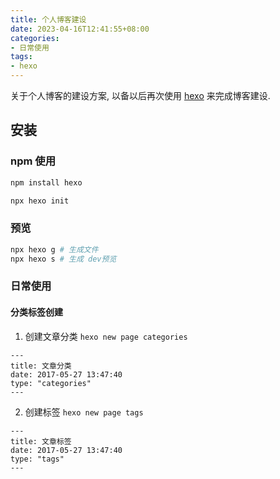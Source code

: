 ```yaml
---
title: 个人博客建设
date: 2023-04-16T12:41:55+08:00
categories: 
- 日常使用
tags:
- hexo
---
```


关于个人博客的建设方案, 以备以后再次使用 [hexo](https://hexo.io/) 来完成博客建设.

## 安装

### npm 使用

``` bash
npm install hexo

npx hexo init 

```

### 预览

``` bash
npx hexo g # 生成文件
npx hexo s # 生成 dev预览
```

### 日常使用

#### 分类标签创建

1. 创建文章分类  `hexo new page categories`


```
---
title: 文章分类
date: 2017-05-27 13:47:40
type: "categories"
---
```

2. 创建标签 `hexo new page tags`


```
---
title: 文章标签
date: 2017-05-27 13:47:40
type: "tags"
---
```
